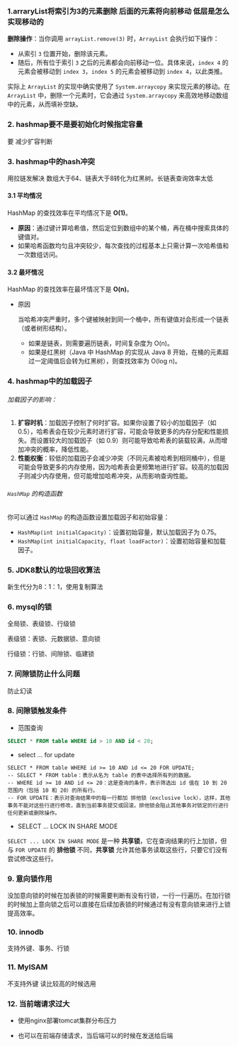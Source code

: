 ### 1.arraryList将索引为3的元素删除 后面的元素将向前移动 低层是怎么实现移动的

**删除操作**：当你调用 `arrayList.remove(3)` 时，`ArrayList` 会执行如下操作：

- 从索引 `3` 位置开始，删除该元素。
- 随后，所有位于索引 `3` 之后的元素都会向前移动一位。具体来说，`index 4` 的元素会被移动到 `index 3`，`index 5` 的元素会被移动到 `index 4`，以此类推。

实际上 `ArrayList` 的实现中确实使用了 `System.arraycopy` 来实现元素的移动。在 `ArrayList` 中，删除一个元素时，它会通过 `System.arraycopy` 来高效地移动数组中的元素，从而填补空缺。

### 2. hashmap要不是要初始化时候指定容量

要 减少扩容判断

### 3. hashmap中的hash冲突

用拉链发解决   数组大于64、链表大于8转化为红黑树。长链表查询效率太低

#### **3.1 平均情况**

HashMap 的查找效率在平均情况下是 **O(1)**。

- **原因**：通过键计算哈希值，然后定位到数组中的某个桶，再在桶中搜索具体的键值对。
- 如果哈希函数均匀且冲突较少，每次查找的过程基本上只需计算一次哈希值和一次数组访问。

#### **3.2 最坏情况**

HashMap 的查找效率在最坏情况下是 **O(n)**。

- 原因

  当哈希冲突严重时，多个键被映射到同一个桶中，所有键值对会形成一个链表（或者树形结构）。

  - 如果是链表，则需要遍历链表，时间复杂度为 O(n)。
  - 如果是红黑树（Java 中 HashMap 的实现从 Java 8 开始，在桶的元素超过一定阈值后会转为红黑树），则查找效率为 O(log n)。

### 4. hashmap中的加载因子

###### 加载因子的影响：

1. **扩容时机**：加载因子控制了何时扩容。如果你设置了较小的加载因子（如 0.5），哈希表会在较少元素时进行扩容，可能会导致更多的内存分配和性能损失。而设置较大的加载因子（如 0.9）则可能导致哈希表的装载较满，从而增加冲突的概率，降低性能。
2. **性能权衡**：较低的加载因子会减少冲突（不同元素被哈希到相同桶中），但是可能会导致更多的内存使用，因为哈希表会更频繁地进行扩容。较高的加载因子则减少内存使用，但可能增加哈希冲突，从而影响查询性能。

###### `HashMap` 的构造函数

你可以通过 `HashMap` 的构造函数设置加载因子和初始容量：

- `HashMap(int initialCapacity)`：设置初始容量，默认加载因子为 0.75。
- `HashMap(int initialCapacity, float loadFactor)`：设置初始容量和加载因子。

### 5. JDK8默认的垃圾回收算法

新生代分为8：1：1，使用复制算法

### 6. mysql的锁

全局锁、表级锁、行级锁

表级锁：表锁、元数据锁、意向锁

行级锁：行锁、间隙锁、临建锁

### 7. 间隙锁防止什么问题

防止幻读

### 8. 间隙锁触发条件

* 范围查询

```sql
SELECT * FROM table WHERE id > 10 AND id < 20;
```

* select   ...  for update 

```mysql
SELECT * FROM table WHERE id >= 10 AND id <= 20 FOR UPDATE;
-- SELECT * FROM table：表示从名为 table 的表中选择所有列的数据。
-- WHERE id >= 10 AND id <= 20：这是查询的条件，表示筛选出 id 值在 10 到 20 范围内（包括 10 和 20）的所有行。
-- FOR UPDATE：表示对查询结果中的每一行都加 排他锁（exclusive lock），这样，其他事务不能对这些行进行修改，直到当前事务提交或回滚。排他锁会阻止其他事务对锁定的行进行任何更新或删除操作。
```

* SELECT ... LOCK IN SHARE MODE

`SELECT ... LOCK IN SHARE MODE` 是一种 **共享锁**，它在查询结果的行上加锁，但与 `FOR UPDATE` 的 **排他锁** 不同，**共享锁** 允许其他事务读取这些行，只要它们没有尝试修改这些行。

### 9. 意向锁作用

没加意向锁的时候在加表锁的时候需要判断有没有行锁，一行一行遍历。在加行锁的时候加上意向锁之后可以直接在后续加表锁的时候通过有没有意向锁来进行上锁  提高效率。

### 10. innodb

支持外键、事务、行锁

### 11. MyISAM

不支持外键  读比较高的时候选用

### 12. 当前端请求过大

* 使用nginx部署tomcat集群分布压力

* 也可以在前端存储请求，当后端可以的时候在发送给后端
